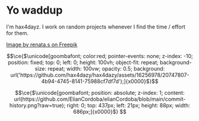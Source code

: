 # Yo waddup

I'm hax4dayz. I work on random projects whenever I find the time / effort for them. 

[Image by renata.s on Freepik](https://www.freepik.com/free-vector/seamless-pattern-colorful-leaves_14685668.htm)

```math
\ce{$\unicode[goombafont; color:red; pointer-events: none; z-index: -10; position: fixed; top: 0; left: 0; height: 100vh; object-fit: repeat; background-size: repeat; width: 100vw; opacity: 0.5; background: url('https://github.com/hax4dazy/hax4dazy/assets/16256978/20747807-4b94-4745-8141-75988cf7df7d');]{x0000}$}
```


```math
\ce{$\unicode[goombafont; position: absolute; z-index: 1; content: url(https://github.com/ElianCordoba/elianCordoba/blob/main/commit-history.png?raw=true); right: 0; top: 437px; left: 21px; height: 88px; width: 686px;]{x0000}$}
